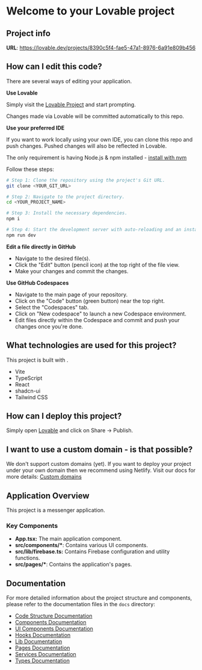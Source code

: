 # Welcome to your Lovable project

## Project info

**URL**: https://lovable.dev/projects/8390c5f4-fae5-47a1-8976-6a91e809b456

## How can I edit this code?

There are several ways of editing your application.

**Use Lovable**

Simply visit the [Lovable Project](https://lovable.dev/projects/8390c5f4-fae5-47a1-8976-6a91e809b456) and start prompting.

Changes made via Lovable will be committed automatically to this repo.

**Use your preferred IDE**

If you want to work locally using your own IDE, you can clone this repo and push changes. Pushed changes will also be reflected in Lovable.

The only requirement is having Node.js & npm installed - [install with nvm](https://github.com/nvm-sh/nvm#installing-and-updating)

Follow these steps:

```sh
# Step 1: Clone the repository using the project's Git URL.
git clone <YOUR_GIT_URL>

# Step 2: Navigate to the project directory.
cd <YOUR_PROJECT_NAME>

# Step 3: Install the necessary dependencies.
npm i

# Step 4: Start the development server with auto-reloading and an instant preview.
npm run dev
```

**Edit a file directly in GitHub**

- Navigate to the desired file(s).
- Click the "Edit" button (pencil icon) at the top right of the file view.
- Make your changes and commit the changes.

**Use GitHub Codespaces**

- Navigate to the main page of your repository.
- Click on the "Code" button (green button) near the top right.
- Select the "Codespaces" tab.
- Click on "New codespace" to launch a new Codespace environment.
- Edit files directly within the Codespace and commit and push your changes once you're done.

## What technologies are used for this project?

This project is built with .

- Vite
- TypeScript
- React
- shadcn-ui
- Tailwind CSS

## How can I deploy this project?

Simply open [Lovable](https://lovable.dev/projects/8390c5f4-fae5-47a1-8976-6a91e809b456) and click on Share -> Publish.

## I want to use a custom domain - is that possible?

We don't support custom domains (yet). If you want to deploy your project under your own domain then we recommend using Netlify. Visit our docs for more details: [Custom domains](https://docs.lovable.dev/tips-tricks/custom-domain/)

## Application Overview

This project is a messenger application.

### Key Components

*   **App.tsx:** The main application component.
*   **src/components/\***: Contains various UI components.
*   **src/lib/firebase.ts:** Contains Firebase configuration and utility functions.
*   **src/pages/\***: Contains the application's pages.

## Documentation

For more detailed information about the project structure and components, please refer to the documentation files in the `docs` directory:

- [Code Structure Documentation](./docs/code-structure.md)
- [Components Documentation](./docs/components.md)
- [UI Components Documentation](./docs/ui-components.md)
- [Hooks Documentation](./docs/hooks.md)
- [Lib Documentation](./docs/lib.md)
- [Pages Documentation](./docs/pages.md)
- [Services Documentation](./docs/services.md)
- [Types Documentation](./docs/types.md)
